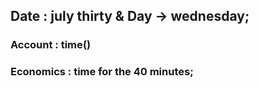 ## Date : july thirty & Day -> wednesday; 

### Account : time()
### Economics : time for the 40 minutes; 